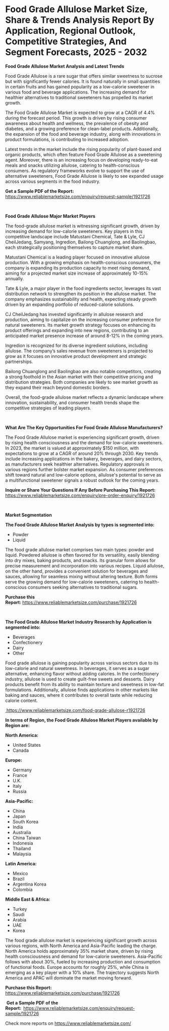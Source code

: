 <p><h1>Food Grade Allulose Market Size, Share & Trends Analysis Report By Application, Regional Outlook, Competitive Strategies, And Segment Forecasts, 2025 - 2032</h1></p><p><strong>Food Grade Allulose Market Analysis and Latest Trends</strong></p>
<p><p>Food Grade Allulose is a rare sugar that offers similar sweetness to sucrose but with significantly fewer calories. It is found naturally in small quantities in certain fruits and has gained popularity as a low-calorie sweetener in various food and beverage applications. The increasing demand for healthier alternatives to traditional sweeteners has propelled its market growth.</p><p>The Food Grade Allulose Market is expected to grow at a CAGR of 4.4% during the forecast period. This growth is driven by rising consumer awareness about health and wellness, the prevalence of obesity and diabetes, and a growing preference for clean-label products. Additionally, the expansion of the food and beverage industry, along with innovations in product formulations, is contributing to increased adoption.</p><p>Latest trends in the market include the rising popularity of plant-based and organic products, which often feature Food Grade Allulose as a sweetening agent. Moreover, there is an increasing focus on developing ready-to-eat meals and snacks utilizing allulose, catering to health-conscious consumers. As regulatory frameworks evolve to support the use of alternative sweeteners, Food Grade Allulose is likely to see expanded usage across various segments in the food industry.</p></p>
<p><strong>Get a Sample PDF of the Report:&nbsp;</strong> <a href="https://www.reliablemarketsize.com/enquiry/request-sample/1921726?utm_campaign=2803&utm_medium=2&utm_source=Github&utm_content=ia&utm_term=03042025&utm_id=food-grade-allulose">https://www.reliablemarketsize.com/enquiry/request-sample/1921726</a></p>
<p>&nbsp;</p>
<p><strong>Food Grade Allulose Major Market Players</strong></p>
<p><p>The food-grade allulose market is witnessing significant growth, driven by increasing demand for low-calorie sweeteners. Key players in this competitive landscape include Matustani Chemical, Tate & Lyle, CJ CheilJedang, Samyang, Ingredion, Bailong Chuanglong, and Baolingbao, each strategically positioning themselves to capture market share.</p><p>Matustani Chemical is a leading player focused on innovative allulose production. With a growing emphasis on health-conscious consumers, the company is expanding its production capacity to meet rising demand, aiming for a projected market size increase of approximately 10-15% annually.</p><p>Tate & Lyle, a major player in the food ingredients sector, leverages its vast distribution network to strengthen its position in the allulose market. The company emphasizes sustainability and health, expecting steady growth driven by an expanding portfolio of reduced-calorie solutions.</p><p>CJ CheilJedang has invested significantly in allulose research and production, aiming to capitalize on the increasing consumer preference for natural sweeteners. Its market growth strategy focuses on enhancing its product offerings and expanding into new regions, contributing to an anticipated market presence increase of around 8-12% in the coming years.</p><p>Ingredion is recognized for its diverse ingredient solutions, including allulose. The company’s sales revenue from sweeteners is projected to grow as it focuses on innovative product development and strategic partnerships.</p><p>Bailong Chuanglong and Baolingbao are also notable competitors, creating a strong foothold in the Asian market with their competitive pricing and distribution strategies. Both companies are likely to see market growth as they expand their reach beyond domestic borders.</p><p>Overall, the food-grade allulose market reflects a dynamic landscape where innovation, sustainability, and consumer health trends shape the competitive strategies of leading players.</p></p>
<p>&nbsp;</p>
<p><strong>What Are The Key Opportunities For Food Grade Allulose Manufacturers?</strong></p>
<p><p>The Food Grade Allulose market is experiencing significant growth, driven by rising health consciousness and the demand for low-calorie sweeteners. In 2023, the market is valued at approximately $150 million, with expectations to grow at a CAGR of around 20% through 2030. Key trends include increasing applications in the bakery, beverages, and dairy sectors, as manufacturers seek healthier alternatives. Regulatory approvals in various regions further bolster market expansion. As consumer preferences shift toward natural and low-calorie options, allulose's potential to serve as a multifunctional sweetener signals a robust outlook for the coming years.</p></p>
<p><strong>Inquire or Share Your Questions If Any Before Purchasing This Report:</strong> <a href="https://www.reliablemarketsize.com/enquiry/pre-order-enquiry/1921726?utm_campaign=2803&utm_medium=2&utm_source=Github&utm_content=ia&utm_term=03042025&utm_id=food-grade-allulose">https://www.reliablemarketsize.com/enquiry/pre-order-enquiry/1921726</a></p>
<p>&nbsp;</p>
<p><strong>Market Segmentation</strong></p>
<p><strong>The Food Grade Allulose Market Analysis by types is segmented into:</strong></p>
<p><ul><li>Powder</li><li>Liquid</li></ul></p>
<p><p>The food grade allulose market comprises two main types: powder and liquid. Powdered allulose is often favored for its versatility, easily blending into dry mixes, baking products, and snacks. Its granular form allows for precise measurement and incorporation into various recipes. Liquid allulose, on the other hand, provides a convenient solution for beverages and sauces, allowing for seamless mixing without altering texture. Both forms serve the growing demand for low-calorie sweeteners, catering to health-conscious consumers seeking alternatives to traditional sugars.</p></p>
<p><strong>Purchase this Report:&nbsp;</strong><a href="https://www.reliablemarketsize.com/purchase/1921726?utm_campaign=2803&utm_medium=2&utm_source=Github&utm_content=ia&utm_term=03042025&utm_id=food-grade-allulose">https://www.reliablemarketsize.com/purchase/1921726</a></p>
<p>&nbsp;</p>
<p><strong>The Food Grade Allulose Market Industry Research by Application is segmented into:</strong></p>
<p><ul><li>Beverages</li><li>Confectionery</li><li>Dairy</li><li>Other</li></ul></p>
<p><p>Food grade allulose is gaining popularity across various sectors due to its low-calorie and natural sweetness. In beverages, it serves as a sugar alternative, enhancing flavor without adding calories. In the confectionery industry, allulose is used to create guilt-free sweets and desserts. Dairy products benefit from its ability to maintain texture and sweetness in low-fat formulations. Additionally, allulose finds applications in other markets like baking and sauces, where it contributes to overall taste while reducing calorie content.</p></p>
<p><a href="https://www.reliablemarketsize.com/food-grade-allulose-r1921726?utm_campaign=2803&utm_medium=2&utm_source=Github&utm_content=ia&utm_term=03042025&utm_id=food-grade-allulose">&nbsp;https://www.reliablemarketsize.com/food-grade-allulose-r1921726</a></p>
<p><strong>In terms of Region, the Food Grade Allulose Market Players available by Region are:</strong></p>
<p>
    <p> <strong> North America: </strong>
        <ul>
            <li>United States</li>
            <li>Canada</li>
        </ul>
        </p> 
    <p> <strong> Europe: </strong>
        <ul>
            <li>Germany</li>
            <li>France</li>
            <li>U.K.</li>
            <li>Italy</li>
            <li>Russia</li>
        </ul>
        </p> 
    <p> <strong> Asia-Pacific: </strong>
        <ul>
            <li>China</li>
            <li>Japan</li>
            <li>South Korea</li>
            <li>India</li>
            <li>Australia</li>
            <li>China Taiwan</li>
            <li>Indonesia</li>
            <li>Thailand</li>
            <li>Malaysia</li>
        </ul>
        </p> 
    <p> <strong> Latin America: </strong>
        <ul>
            <li>Mexico</li>
            <li>Brazil</li>
            <li>Argentina Korea</li>
            <li>Colombia</li>
        </ul>
        </p> 
    <p> <strong> Middle East & Africa: </strong>
        <ul>
            <li>Turkey</li>
            <li>Saudi</li>
            <li>Arabia</li>
            <li>UAE</li>
            <li>Korea</li>
        </ul>
    </p>
    </p>
<p><p>The food grade allulose market is experiencing significant growth across various regions, with North America and Asia-Pacific leading the charge. North America holds approximately 35% market share, driven by rising health consciousness and demand for low-calorie sweeteners. Asia-Pacific follows with about 30%, fueled by increasing production and consumption of functional foods. Europe accounts for roughly 25%, while China is emerging as a key player with a 10% share. The trajectory suggests North America and APAC will dominate the market moving forward.</p></p>
<p><strong>Purchase this Report: </strong><a href="https://www.reliablemarketsize.com/purchase/1921726?utm_campaign=2803&utm_medium=2&utm_source=Github&utm_content=ia&utm_term=03042025&utm_id=food-grade-allulose">https://www.reliablemarketsize.com/purchase/1921726</a></p>
<p>&nbsp;<strong>Get a Sample PDF of the Report:&nbsp;&nbsp;</strong><a href="https://www.reliablemarketsize.com/enquiry/request-sample/1921726?utm_campaign=2803&utm_medium=2&utm_source=Github&utm_content=ia&utm_term=03042025&utm_id=food-grade-allulose">https://www.reliablemarketsize.com/enquiry/request-sample/1921726</a></p>
<p><strong></strong></p>
<p>Check more reports on <a href="https://www.reliablemarketsize.com/?utm_campaign=2803&utm_medium=2&utm_source=Github&utm_content=ia&utm_term=03042025&utm_id=food-grade-allulose">https://www.reliablemarketsize.com/</a></p>